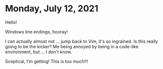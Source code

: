 # Monday, July 12, 2021

Hello!

Windows line endings, hooray!

I can actually almost not ... jump back to Vim, it's so ingrained. Is this really going to be the kicker? Me being annoyed by being in a code-like environment, but ... I don't know.

Sceptical, I'm getting! This is too much!!!
